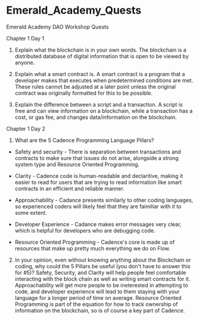 # Emerald_Academy_Quests
Emerald Academy DAO Workshop Quests

Chapter 1 Day 1
1) Explain what the blockchain is in your own words.
  The blockchain is a distributed database of digital information that is open to be viewed by anyone.

2) Explain what a smart contract is.
  A smart contract is a program that a developer makes that executes when predetermined conditions are met. These rules cannot be adjusted at a later point unless the original contract was originally formatted for this to be possible.

3) Explain the difference between a script and a transaction.
  A script is free and can view information on a blockchain, while a transaction has a cost, or gas fee, and changes data/information on the blockchain.


Chapter 1 Day 2
  1. What are the 5 Cadence Programming Language Pillars?
- Safety and security - 
There is separation between transactions and contracts to make sure that issues do not arise, alongside a strong system type and Resource Oriented Programming.

- Clarity -
Cadence code is human-readable and declaritive, making it easier to read for users that are trying to read information like smart contracts in an efficient and reliable manner.

- Approachability -
Cadance presents similarly to other coding languages, so experienced coders will likely feel that they are faimiliar with it to some extent.

- Developer Experience -
Cadance makes error messages very clear, which is helpful for developers who are debugging code.

- Resource Oriented Programming -
Cadence's core is made up of resources that make up pretty much everything we do on Flow.

2. In your opinion, even without knowing anything about the Blockchain or coding, why could the 5 Pillars be useful (you don't have to answer this for #5)?
  Safety, Security, and Clarity will help people feel comfortable interacting with the block chain as well as writing smart contracts for it. Approachability will get more people to be ineterested in attempting to code, and developer experience will lead to them staying with your language for a longer period of time on average. Resource Oriented Programming is part of the equation for how to track ownership of information on the blockchain, so is of course a key part of Cadence.

